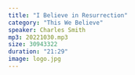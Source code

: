```yaml
---
title: "I Believe in Resurrection"
category: "This We Believe"
speaker: Charles Smith
mp3: 20221030.mp3
size: 30943322
duration: "21:29"
image: logo.jpg
---
```


